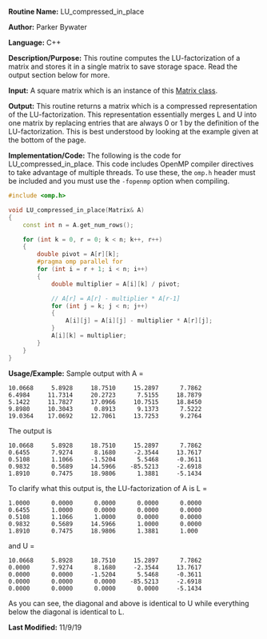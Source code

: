 **Routine Name:** LU_compressed_in_place

**Author:** Parker Bywater

**Language:** C++

**Description/Purpose:** This routine computes the LU-factorization of a matrix and stores it in a 
single matrix to save storage space. Read the output section below for more.  

**Input:** A square matrix which is an instance of this [Matrix class](../src/Matrix.cpp). 
 
**Output:** This routine returns a matrix which is a compressed representation of the LU-factorization. This representation essentially merges L and U into one matrix by replacing entries that are always 0 or 1 by the definition of the LU-factorization. This is best understood by looking at the example given at the bottom of the page.

**Implementation/Code:** The following is the code for LU_compressed_in_place. This code includes OpenMP compiler directives to take advantage of multiple threads. To use these, the `omp.h` header
must be included and you must use the `-fopenmp` option when compiling.   
 
```C++ 
#include <omp.h>

void LU_compressed_in_place(Matrix& A) 
{
    const int n = A.get_num_rows();

    for (int k = 0, r = 0; k < n; k++, r++) 
    {
        double pivot = A[r][k];
        #pragma omp parallel for
        for (int i = r + 1; i < n; i++) 
        {
            double multiplier = A[i][k] / pivot;                                               

            // A[r] = A[r] - multiplier * A[r-1]
            for (int j = k; j < n; j++) 
            {
                A[i][j] = A[i][j] - multiplier * A[r][j];                                        
            }
            A[i][k] = multiplier;
        }
    } 
}
```

**Usage/Example:** Sample output with A = 

    10.0668	    5.8928	   18.7510	   15.2897	    7.7862	
    6.4984	   11.7314	   20.2723	    7.5155	   18.7879	
    5.1422	   11.7827	   17.0966	   10.7515	   18.8450	
    9.8980	   10.3043	    0.8913	    9.1373	    7.5222	
    19.0364	   17.0692	   12.7061	   13.7253	    9.2764	

The output is 

    10.0668	    5.8928	   18.7510	   15.2897	    7.7862	
    0.6455	    7.9274	    8.1680	   -2.3544	   13.7617	
    0.5108	    1.1066	   -1.5204	    5.5468	   -0.3611	
    0.9832	    0.5689	   14.5966	  -85.5213	   -2.6918	
    1.8910	    0.7475	   18.9806	    1.3881	   -5.1434	

To clarify what this output is, the LU-factorization of A is L = 

    1.0000	    0.0000	    0.0000	    0.0000	    0.0000	
    0.6455	    1.0000	    0.0000	    0.0000	    0.0000	
    0.5108	    1.1066	    1.0000	    0.0000	    0.0000	
    0.9832	    0.5689	   14.5966	    1.0000	    0.0000	
    1.8910	    0.7475	   18.9806	    1.3881	    1.000

and U = 

    10.0668	    5.8928	   18.7510	   15.2897	    7.7862	
    0.0000	    7.9274	    8.1680	   -2.3544	   13.7617	
    0.0000	    0.0000	   -1.5204	    5.5468	   -0.3611	
    0.0000	    0.0000	    0.0000	  -85.5213	   -2.6918	
    0.0000	    0.0000	    0.0000	    0.0000	   -5.1434

As you can see, the diagonal and above is identical to U while everything below the diagonal is identical to L.
   
**Last Modified:** 11/9/19
